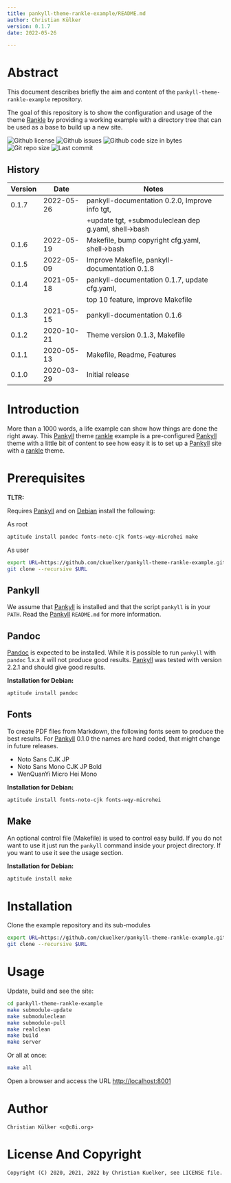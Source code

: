 ```yaml
---
title: pankyll-theme-rankle-example/README.md
author: Christian Külker
version: 0.1.7
date: 2022-05-26

---
```


# Abstract

This document describes briefly the aim and content of the
`pankyll-theme-rankle-example` repository.

The goal of this repository is to show the configuration and usage of the
theme [Rankle] by providing a working example with a directory tree that can be
used as a base to build up a new site.

![Github license](https://img.shields.io/github/license/ckuelker/pankyll-theme-rankle-example.svg)
![Github issues](https://img.shields.io/github/issues/ckuelker/pankyll-theme-rankle-example.svg?style=popout-square)
![Github code size in bytes](https://img.shields.io/github/languages/code-size/ckuelker/pankyll-theme-rankle-example.svg)
![Git repo size](https://img.shields.io/github/repo-size/ckuelker/pankyll-theme-rankle-example.svg)
![Last commit](https://img.shields.io/github/last-commit/ckuelker/pankyll-theme-rankle-example.svg)

## History

| Version | Date       | Notes                                                |
| ------- | ---------- | ---------------------------------------------------- |
| 0.1.7   | 2022-05-26 | pankyll-documentation 0.2.0, Improve info tgt,       |
|         |            | +update tgt, +submoduleclean dep g.yaml, shell->bash |
| 0.1.6   | 2022-05-19 | Makefile, bump copyright cfg.yaml, shell->bash       |
| 0.1.5   | 2022-05-09 | Improve Makefile, pankyll-documentation 0.1.8        |
| 0.1.4   | 2021-05-18 | pankyll-documentation 0.1.7, update cfg.yaml,        |
|         |            | top 10 feature, improve Makefile                     |
| 0.1.3   | 2021-05-15 | pankyll-documentation 0.1.6                          |
| 0.1.2   | 2020-10-21 | Theme version 0.1.3, Makefile                        |
| 0.1.1   | 2020-05-13 | Makefile, Readme, Features                           |
| 0.1.0   | 2020-03-29 | Initial release                                      |

# Introduction

More than a 1000 words, a life example can show how things are done the right
away. This [Pankyll] theme [rankle] example is a pre-configured [Pankyll] theme
with a little bit of content to see how easy it is to set up a [Pankyll] site
with a [rankle] theme.

# Prerequisites

**TLTR:**

Requires [Pankyll] and on [Debian] install the following:

As root

```bash
aptitude install pandoc fonts-noto-cjk fonts-wqy-microhei make
```

As user

```bash
export URL=https://github.com/ckuelker/pankyll-theme-rankle-example.git
git clone --recursive $URL
```

## Pankyll

We assume that [Pankyll] is installed and that the script `pankyll` is in your
`PATH`. Read the [Pankyll] `README.md` for more information.

## Pandoc

[Pandoc] is expected to be installed. While it is possible to run `pankyll`
with `pandoc` 1.x.x it will not produce good results. [Pankyll] was tested
with version 2.2.1 and should give good results.

**Installation for Debian:**

```bash
aptitude install pandoc
```

## Fonts

To create PDF files from Markdown, the following fonts seem to produce the best
results. For [Pankyll] 0.1.0 the names are hard coded, that might change in
future releases.

* Noto Sans CJK JP
* Noto Sans Mono CJK JP Bold
* WenQuanYi Micro Hei Mono

**Installation for Debian:**

```bash
aptitude install fonts-noto-cjk fonts-wqy-microhei
```

## Make

An optional control file (Makefile) is used to control easy build. If you do
not want to use it just run the `pankyll` command inside your project
directory. If you want to use it see the usage section.

**Installation for Debian:**

```bash
aptitude install make
```

# Installation

Clone the example repository and its sub-modules

```bash
export URL=https://github.com/ckuelker/pankyll-theme-rankle-example.git
git clone --recursive $URL
```

# Usage

Update, build and see the site:

```bash
cd pankyll-theme-rankle-example
make submodule-update
make submoduleclean
make submodule-pull
make realclean
make build
make server
```

Or all at once:

```bash
make all
```

Open a browser and access the URL [http://localhost:8001](http://localhost:8001)

# Author

    Christian Külker <c@c8i.org>

# License And Copyright

    Copyright (C) 2020, 2021, 2022 by Christian Kuelker, see LICENSE file.

[Debian]: https://www.debian.org/
[Newspaper]: https://github.com/ckuelker/pankyll-theme-newspaper/
[Pandoc]: https://pandoc.org/
[Pankyll]: https://www.pankyll.org/
[Rankle]: https://github.com/ckuelker/pankyll-theme-rankle
[README.md]: https://github.com/ckuelker/pankyll
[Simplicissimus]: https://github.com/ckuelker/pankyll-theme-simplicissimus

